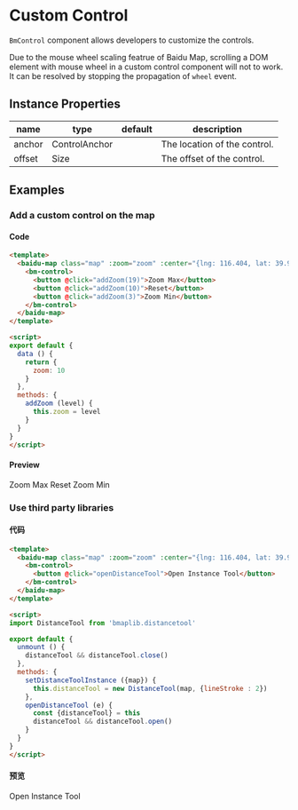# Custom Control

`BmControl` component allows developers to customize the controls.

Due to the mouse wheel scaling featrue of Baidu Map, scrolling a DOM element with mouse wheel in a custom control component will not to work. It can be resolved by stopping the propagation of `wheel` event.

## Instance Properties

|name|type|default|description|
|------|-----|-----|----|
|anchor|ControlAnchor||The location of the control.|
|offset|Size||The offset of the control.|

## Examples

### Add a custom control on the map

#### Code

```html
<template>
  <baidu-map class="map" :zoom="zoom" :center="{lng: 116.404, lat: 39.915}">
    <bm-control>
      <button @click="addZoom(19)">Zoom Max</button>
      <button @click="addZoom(10)">Reset</button>
      <button @click="addZoom(3)">Zoom Min</button>
    </bm-control>
  </baidu-map>
</template>

<script>
export default {
  data () {
    return {
      zoom: 10
    }
  },
  methods: {
    addZoom (level) {
      this.zoom = level
    }
  }
}
</script>
```

#### Preview 

<doc-preview>
  <baidu-map class="map" :zoom="zoom" :center="{lng: 116.404, lat: 39.915}">
    <bm-control>
      <md-button class="md-raised" @click="addZoom(19)">Zoom Max</md-button>
      <md-button class="md-raised" @click="addZoom(10)">Reset</md-button>
      <md-button class="md-raised" @click="addZoom(3)">Zoom Min</md-button>
    </bm-control>
  </baidu-map>
</doc-preview>

### Use third party libraries

#### 代码

```html
<template>
  <baidu-map class="map" :zoom="zoom" :center="{lng: 116.404, lat: 39.915}" @ready="setDistanceToolInstance">
    <bm-control>
      <button @click="openDistanceTool">Open Instance Tool</button>
    </bm-control>
  </baidu-map>
</template>

<script>
import DistanceTool from 'bmaplib.distancetool'

export default {
  unmount () {
    distanceTool && distanceTool.close()
  },
  methods: {
    setDistanceToolInstance ({map}) {
      this.distanceTool = new DistanceTool(map, {lineStroke : 2})
    },
    openDistanceTool (e) {
      const {distanceTool} = this
      distanceTool && distanceTool.open()
    }
  }
}
</script>
```

#### 预览

<doc-preview>
  <baidu-map class="map" :zoom="zoom" :center="{lng: 116.404, lat: 39.915}" @ready="setDistanceToolInstance">
    <bm-control>
      <md-button class="md-raised md-primary" @click="openDistanceTool">
        Open Instance Tool
      </md-button>
    </bm-control>
  </baidu-map>
</doc-preview>

<script>
import DistanceTool from 'bmaplib.distancetool'

export default {
  data () {
    return {
      zoom: 10
    }
  },
  unmount () {
    distanceTool && distanceTool.close()
  },
  methods: {
    setDistanceToolInstance ({map}) {
      this.distanceTool = new DistanceTool(map, {lineStroke : 2})
    },
    openDistanceTool (e) {
      const {distanceTool} = this
      distanceTool && distanceTool.open()
    },
    addZoom (level) {
      this.zoom = level
    }
  }
}
</script>